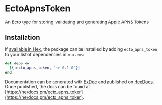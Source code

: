 # EctoApnsToken

An Ecto type for storing, validating and generating Apple APNS Tokens

## Installation

If [available in Hex](https://hex.pm/docs/publish), the package can be installed
by adding `ecto_apns_token` to your list of dependencies in `mix.exs`:

```elixir
def deps do
  [{:ecto_apns_token, "~> 0.1.0"}]
end
```

Documentation can be generated with [ExDoc](https://github.com/elixir-lang/ex_doc)
and published on [HexDocs](https://hexdocs.pm). Once published, the docs can
be found at [https://hexdocs.pm/ecto_apns_token](https://hexdocs.pm/ecto_apns_token).

